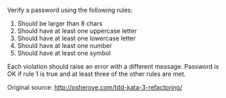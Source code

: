 Verify a password using the following rules:

1. Should be larger than 8 chars
2. Should have at least one uppercase letter
3. Should have at least one lowercase letter 
4. Should have at least one number
5. Should have at least one symbol

Each violation should raise an error with a different message.
Password is OK if rule 1 is true and at least three of the other rules are met.

Original source: http://osherove.com/tdd-kata-3-refactoring/
